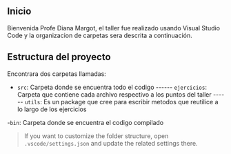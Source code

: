 ## Inicio

Bienvenida Profe Diana Margot, el taller fue realizado usando Visual Studio Code y la organizacion de carpetas sera descrita a continuación.

## Estructura del proyecto

Encontrara dos carpetas llamadas:

- `src`: Carpeta donde se encuentra todo el codigo 
------ `ejercicios`: Carpeta que contiene cada archivo respectivo a los puntos del taller
------ `utils`: Es un package que cree para escribir metodos que reutilice a lo largo de los ejercicios

-`bin`: Carpeta donde se encuentra el codigo compilado

> If you want to customize the folder structure, open `.vscode/settings.json` and update the related settings there.


